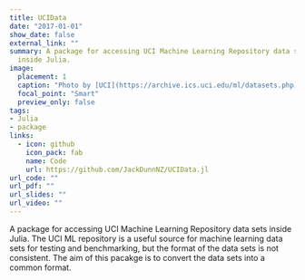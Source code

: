 ```yaml
---
title: UCIData
date: "2017-01-01"
show_date: false
external_link: ""
summary: A package for accessing UCI Machine Learning Repository data sets
  inside Julia.
image:  
  placement: 1
  caption: "Photo by [UCI](https://archive.ics.uci.edu/ml/datasets.php)."
  focal_point: "Smart"
  preview_only: false
tags:
- Julia
- package
links:
  - icon: github
    icon_pack: fab
    name: Code
    url: https://github.com/JackDunnNZ/UCIData.jl
url_code: ""
url_pdf: ""
url_slides: ""
url_video: ""
---
```


A package for accessing UCI Machine Learning Repository data sets inside Julia.
The UCI ML repository is a useful source for machine learning data sets for
testing and benchmarking, but the format of the data sets is not consistent. The
aim of this pacakge is to convert the data sets into a common format.
